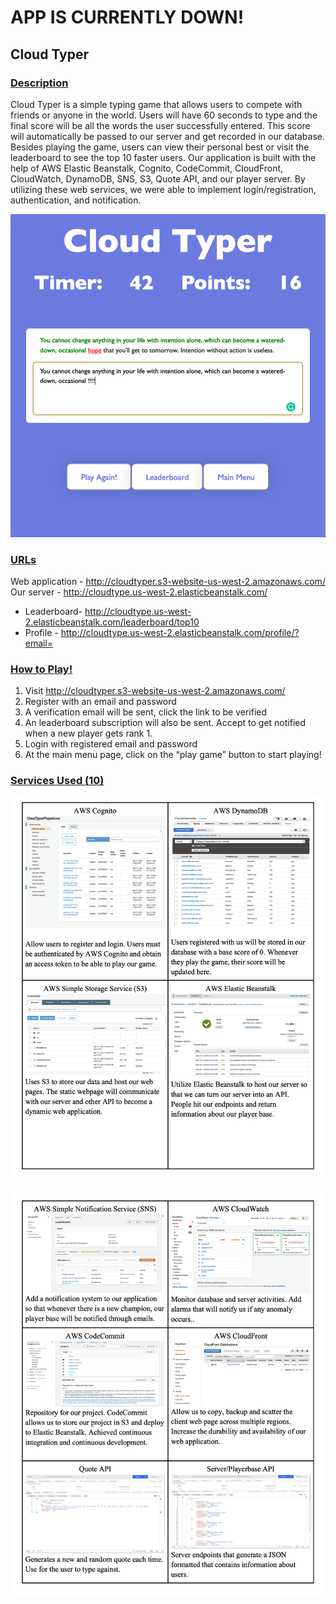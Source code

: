 # APP IS CURRENTLY DOWN!
## 							Cloud Typer



### <u>Description</u>

Cloud Typer is a simple typing game that allows users to compete with friends or anyone in the world. Users will have 60 seconds to type and the final score will be all the words the user successfully entered. This score will automatically be passed to our server and get recorded in our database. Besides playing the game, users can view their personal best or visit the leaderboard to see the top 10 faster users. Our application is built with the help of AWS Elastic Beanstalk, Cognito, CodeCommit, CloudFront, CloudWatch, DynamoDB, SNS, S3, Quote API, and our player server. By utilizing these web services, we were able to implement login/registration, authentication, and notification.

![](images/Picture1.png)

### <u>URLs</u>

Web application - http://cloudtyper.s3-website-us-west-2.amazonaws.com/ 
Our server - http://cloudtype.us-west-2.elasticbeanstalk.com/

- Leaderboard- http://cloudtype.us-west-2.elasticbeanstalk.com/leaderboard/top10
- Profile - http://cloudtype.us-west-2.elasticbeanstalk.com/profile/?email=

### <u>How to Play!</u>

1. Visit http://cloudtyper.s3-website-us-west-2.amazonaws.com/
2. Register with an email and password
3. A verification email will be sent, click the link to be verified
4. An leaderboard subscription will also be sent. Accept to get notified when a new player gets rank 1.
5. Login with registered email and password
6. At the main menu page, click on the “play game” button to start playing!

### <u>**Services Used (10)**</u>

![](images/Screen%20Shot%202020-03-23%20at%2021.55.56.png)

![](images/Screen%20Shot%202020-03-23%20at%2021.46.39.png)
